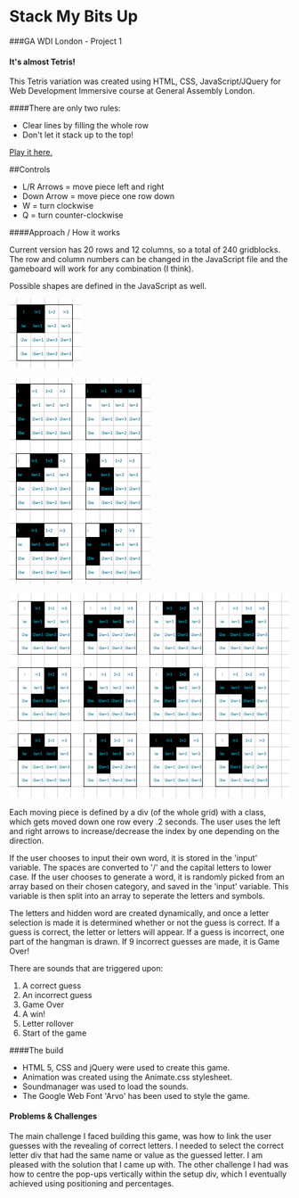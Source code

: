 # Stack My Bits Up
###GA WDI London - Project 1 
#### It's almost Tetris!

This Tetris variation was created using HTML, CSS, JavaScript/JQuery for Web Development Immersive course at General Assembly London. 

####There are only two rules: 

* Clear lines by filling the whole row
* Don't let it stack up to the top!

[Play it here.](damp-citadel-12920.herokuapp.com)

##Controls
* L/R Arrows = move piece left and right
* Down Arrow = move piece one row down
* W = turn clockwise
* Q = turn counter-clockwise



####Approach / How it works

Current version has 20 rows and 12 columns, so a total of 240 gridblocks. The row and column numbers can be changed in the JavaScript file and the gameboard will work for any combination (I think).

Possible shapes are defined in the JavaScript as well.

![](./screenshots/shapeRotations0.png)

![](./screenshots/shapeRotations1.png)

![](./screenshots/shapeRotations2.png)

Each moving piece is defined by a div (of the whole grid) with a class, which gets moved down one row every .2 seconds. The user uses the left and right arrows to increase/decrease the index by one depending on the direction. 



If the user chooses to input their own word, it is stored in the 'input' variable. The spaces are converted to '/' and the capital letters to lower case. If the user chooses to generate a word, it is randomly picked from an array based on their chosen category, and saved in the 'input' variable. This variable is then split into an array to seperate the letters and symbols.

The letters and hidden word are created dynamically, and once a letter selection is made it is determined whether or not the guess is correct. If a guess is correct, the letter or letters will appear. If a guess is incorrect, one part of the hangman is drawn. If 9 incorrect guesses are made, it is Game Over!

There are sounds that are triggered upon:

1. A correct guess
2. An incorrect guess
3. Game Over
4. A win!
5. Letter rollover
6. Start of the game

####The build

* HTML 5, CSS and jQuery were used to create this game. 
* Animation was created using the Animate.css stylesheet. 
* Soundmanager was used to load the sounds. 
* The Google Web Font 'Arvo' has been used to style the game.



#### Problems & Challenges

The main challenge I faced building this game, was how to link the user guesses with the revealing of correct letters. I needed to select the correct letter div that had the same name or value as the guessed letter. I am pleased with the solution that I came up with. The other challenge I had was how to centre the pop-ups vertically within the setup div, which I eventually achieved using positioning and percentages. 








